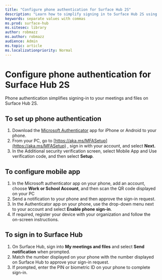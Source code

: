 ```yaml
---
title: "Configure phone authentication for Surface Hub 2S"
description: "Learn how to simplify signing in to Surface Hub 2S using phone authentication."
keywords: separate values with commas
ms.prod: surface-hub
ms.sitesec: library
author: robmazz
ms.author: robmazz
audience: Admin
ms.topic: article
ms.localizationpriority: Normal
---
```


# Configure phone authentication for Surface Hub 2S

Phone authentication simplifies signing-in to your meetings and files on Surface Hub 2S.

## To set up phone authentication

1. Download the [Microsoft Authenticator](https://www.microsoft.com/en-us/account/authenticator) app for iPhone or Android to your phone.
2. From your PC, go to [https://aka.ms/MFASetup](https://aka.ms/MFASetup) , sign in with your account, and select **Next.**
3. In the Additional security verification screen, select Mobile App and Use verification code, and then select **Setup**.

## To configure mobile app

1. In the Microsoft authenticator app on your phone, add an account, choose **Work or School Account**, and then scan the QR code displayed on your PC
2. Send a notification to your phone and then approve the sign-in request.
3. In the Authenticator app on your phone, use the drop-down menu next to your account and select **Enable phone sign-in**.
4. If required, register your device with your organization and follow the on-screen instructions.

## To sign in to Surface Hub

1. On Surface Hub, sign into **My meetings and files** and select **Send notification** when prompted.
2. Match the number displayed on your phone with the number displayed on Surface Hub to approve your sign-in request.
3. If prompted, enter the PIN or biometric ID on your phone to complete sign-in.
